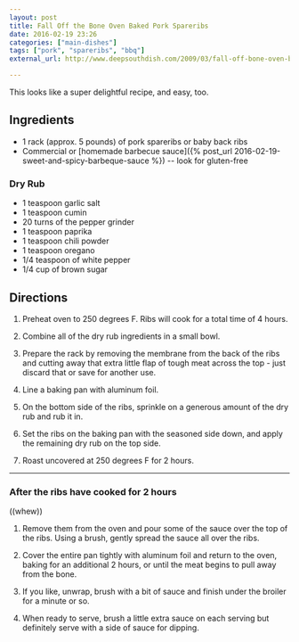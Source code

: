 ```yaml
---
layout: post
title: Fall Off the Bone Oven Baked Pork Spareribs
date: 2016-02-19 23:26
categories: ["main-dishes"]
tags: ["pork", "spareribs", "bbq"]
external_url: http://www.deepsouthdish.com/2009/03/fall-off-bone-oven-baked-pork-spareribs.html

---
```

This looks like a super delightful recipe, and easy, too.

## Ingredients

* 1 rack (approx. 5 pounds) of pork spareribs or baby back ribs
* Commercial or [homemade barbecue sauce]({% post_url 2016-02-19-sweet-and-spicy-barbeque-sauce %}) -- look for gluten-free

### Dry Rub

* 1 teaspoon garlic salt
* 1 teaspoon cumin
* 20 turns of the pepper grinder
* 1 teaspoon paprika
* 1 teaspoon chili powder
* 1 teaspoon oregano
* 1/4 teaspoon of white pepper
* 1/4 cup of brown sugar

## Directions

1. Preheat oven to 250 degrees F. Ribs will cook for a total time of 4 hours.

1. Combine all of the dry rub ingredients in a small bowl.

1. Prepare the
   rack by removing the membrane from the back of the ribs and cutting
   away that extra little flap of tough meat across the top - just
   discard that or save for another use.

1. Line a baking pan with
   aluminum foil.

1. On the bottom side of the ribs, sprinkle on a
   generous amount of the dry rub and rub it in.

1. Set the ribs on the
   baking pan with the seasoned side down, and apply the remaining dry
   rub on the top side.

1. Roast uncovered at 250 degrees F for 2 hours.

*****

### After the ribs have cooked for 2 hours

((whew))


1. Remove them from the oven and pour some
   of the sauce over the top of the ribs. Using a brush, gently spread
   the sauce all over the ribs.

1. Cover the entire pan tightly with
   aluminum foil and return to the oven, baking for an additional 2
   hours, or until the meat begins to pull away from the bone.

1. If you
   like, unwrap, brush with a bit of sauce and finish under the
   broiler for a minute or so.

1. When ready to serve, brush a little
   extra sauce on each serving but definitely serve with a side of
   sauce for dipping.
